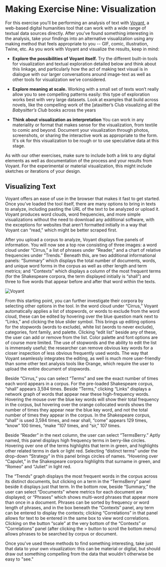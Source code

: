 # Making Exercise Nine: Visualization

For this exercise you'll be performing an analysis of text with [Voyant](voyant-tools.org), a web-based digital humanities tool that can work with a wide range of textual data sources directly. After you've found something interesting in the analysis, take your findings into an alternative visualization using any making method that feels appropriate to you -- GIF, comic, illustration, Twine, etc. As you work with Voyant and visualize the results, keep in mind:

- **Explore the possibilities of Voyant itself.** Try the different built-in tools for visualization and textual exploration detailed below and think about this linkage, and particularly how the act of making text visual is in dialogue with our larger conversations around image-text as well as other tools for visualization we’ve considered.

- **Explore meaning at scale.** Working with a small set of texts won’t really allow you to see compelling patterns easily: this type of exploration works best with very large datasets. Look at examples that build across novels, like the compelling work of the [atasitter’s Club visualizing all the *Babysitter’s Club* books across the years 

- **Think about visualization as interpretation** You can work in any materiality or format that makes sense for the visualization, from textile to comic and beyond. Document your visualization through photos, screenshots, or sharing the interactive work as appropriate to the form. It's ok for this visualization to be rough or to use speculative data at this stage.

As with our other exercises, make sure to include both a link to any digital elements as well as documentation of the process and your results from Voyant. For the experimental or material visualization, this might include sketches or iterations of your design.

## Visualizing Text

Voyant offers an ease of use in the browser that makes it fast to get started. Once you’ve loaded the tool itself, there are many options to bring in texts to analyze, including pasting the URL of the text to be analyzed or upload it. Voyant produces word clouds, word frequencies, and more simple visualizations without the need to download any additional software, with the exceptions for websites that aren’t formatted initially in a way that Voyant can “read," which might be better scraped first.

After you upload a corpus to analyze, Voyant displays five panels of information. You will now see a top row consisting of three images: a word cloud under “Cirrus,” a list of phrases under “Reader,” and a chart of relative frequencies under “Trends.” Beneath this, are two additional informational panels: “Summary” which displays the total number of documents, words, and unique word forms in the corpus as well as other length and term metrics; and “Contexts” which displays a column of the most frequent terms (for the Shakespeare corpora, the term displayed initially is “shall”) and three to five words that appear before and after that word within the texts. 

![Voyant](../img/voyant.png)

From this starting point, you can further investigate their corpora by selecting other options in the tool. In the word cloud under “Cirrus,” Voyant automatically applies a list of stopwords, or words to exclude from the word cloud, these can be edited by hovering over the blue question mark next to “Links,” and clicking the blue slider symbol. This brings up editing options for the stopwords (words to exclude), white list (words to never exclude), categories, font family, and palette. Clicking “edit list” beside any of these, the user can add or remove from the list. Color palette and font options are of course more limited. The use of stopwords and the ability to edit the list is immensely useful; the researcher can remove obvious key words for a closer inspection of less obvious frequently used words. The way that Voyant seamlessly integrates the editing, as well is much more user-friendly than some other text analysis tools like Orange, which require the user to upload the entire document of stopwords. 

Beside “Cirrus,” you can select “Terms” and see the exact number of times each word appears in a corpus. For the pre-loaded Shakespeare corpus, “shall” appears 3,594 times. Beside “Terms,” clicking “Links” displays a network graph of words that appear near these high-frequency words. Hovering the mouse over the blue key words will show their total frequency in the corpus, but hovering over the orange collocated words shows the number of times they appear near the blue key word, and not the total number of times they appear in the corpus. In the Shakespeare corpus, “shall” is used 3,594 times, and near shall, “come” appears 129 times, “know” 100 times, “make ”107 times, and “sir,” 107 times.   

Beside “Reader” in the next column, the user can select “TermsBerry.” Aptly named, this panel displays high frequency terms in berry-like circles. Hovering over one of the terms highlights that term in green, and highlights other related terms in dark or light red. Selecting “distinct terms” under the drop-down “Strategy” in this panel brings circles of names. “Hovering over “Capulet,” in the Shakespeare corpora highlights that surname in green, and “Romeo” and “Juliet” in light red. 

The “Trends” graph displays the most frequent words in the corpus across its distinct documents, but clicking on a term in the “TermsBerry” panel beside it displays just that term. In the bottom row, beside “Summary,” the user can select “Documents” where metrics for each document are displayed; or “Phrases” which shows multi-word phrases that appear more than once in a document. Phrases can be sorted by frequency or word length of phrases, and in the box beneath the “Contexts” panel, any term can be entered to display the contexts; clicking “Correlations” in that panel allows for text to be entered in the same box to view word correlations. Clicking on the button “scale” at the very bottom of the “Contexts” or “Correlations” panel (after clicking the > button to scroll the bottom menu) allows phrases to be searched by corpus or document.

Once you've used these methods to find something interesting, take just that data to your own visualization: this can be material or digital, but should draw out something compelling from the data that wouldn't otherwise be easy to "see."
